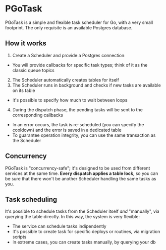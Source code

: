# PGoTask
PGoTask is a simple and flexible task scheduler for Go, with a very small footprint.
The only requisite is an available Postgres database.

## How it works
1. Create a Scheduler and provide a Postgres connection
  - You will provide callbacks for specific task types; think of it as the classic queue topics
2. The Scheduler automatically creates tables for itself
3. The Scheduler runs in background and checks if new tasks are available on its table
  - It's possible to specify how much to wait between loops
4. During the dispatch phase, the pending tasks will be sent to the corresponding callbacks
  - In an error occurs, the task is re-scheduled (you can specify the cooldown) and the error is saved in a dedicated table
  - To guarantee operation integrity, you can use the same transaction as the Scheduler

## Concurrency
PGoTask is "concurrency-safe"; it's designed to be used from different services at the same time.
__Every dispatch applies a table lock__, so you can be sure that there won't be another Scheduler handling the same tasks as you.

## Task scheduling
It's possible to schedule tasks from the Scheduler itself _and_ "manually", via querying the table directly.
In this way, the system is very flexible:
- The service can schedule tasks indipendently
- It's possible to create task for specific deploys or routines, via migration scripts
- In extreme cases, you can create tasks manually, by querying your db
